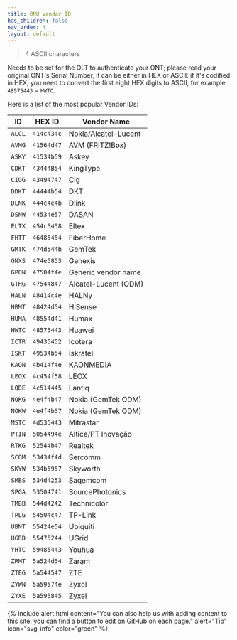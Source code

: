```yaml
---
title: ONU Vendor ID
has_children: false
nav_order: 4
layout: default
---
```


> 4 ASCII characters

Needs to be set for the OLT to authenticate your ONT; please read your original ONT's Serial Number, it can be either in HEX or ASCII: if it's codified in HEX, you need to convert the first eight HEX digits to ASCII, for example `48575443` = `HWTC`.

Here is a list of the most popular Vendor IDs:


| ID     | HEX ID     | Vendor Name          |
| ------ | ---------- | -------------------- |
| `ALCL` | `414c434c` | Nokia/Alcatel-Lucent |
| `AVMG` | `41564d47` | AVM (FRITZ!Box)      |
| `ASKY` | `41534b59` | Askey                |
| `CDKT` | `43444B54` | KingType             |
| `CIGG` | `43494747` | Cig                  |
| `DDKT` | `44444b54` | DKT                  |
| `DLNK` | `444c4e4b` | Dlink                |
| `DSNW` | `44534e57` | DASAN                |
| `ELTX` | `454c5458` | Eltex                |
| `FHTT` | `46485454` | FiberHome            |
| `GMTK` | `474d544b` | GemTek               |
| `GNXS` | `474e5853` | Genexis              |
| `GPON` | `47504f4e` | Generic vendor name  |
| `GTHG` | `47544847` | Alcatel-Lucent (ODM) |
| `HALN` | `48414c4e` | HALNy                |
| `HBMT` | `48424d54` | HiSense              |
| `HUMA` | `48554d41` | Humax                |
| `HWTC` | `48575443` | Huawei               |
| `ICTR` | `49435452` | Icotera              |
| `ISKT` | `49534b54` | Iskratel             |
| `KAON` | `4b414f4e` | KAONMEDIA            |
| `LEOX` | `4c454f58` | LEOX                 |
| `LQDE` | `4c514445` | Lantiq               |
| `NOKG` | `4e4f4b47` | Nokia (GemTek ODM)   |
| `NOKW` | `4e4f4b57` | Nokia (GemTek ODM)   |
| `MSTC` | `4d535443` | Mitrastar            |
| `PTIN` | `5054494e` | Altice/PT Inovação   |
| `RTKG` | `52544b47` | Realtek              |
| `SCOM` | `53434f4d` | Sercomm              |
| `SKYW` | `534b5957` | Skyworth             |
| `SMBS` | `534d4253` | Sagemcom             | 
| `SPGA` | `53504741` | SourcePhotonics      |
| `TMBB` | `544d4242` | Technicolor          |
| `TPLG` | `54504c47` | TP-Link              |
| `UBNT` | `55424e54` | Ubiquiti             |
| `UGRD` | `55475244` | UGrid                |
| `YHTC` | `59485443` | Youhua               |
| `ZRMT` | `5a524d54` | Zaram                |
| `ZTEG` | `5a544547` | ZTE                  |
| `ZYWN` | `5a59574e` | Zyxel                |
| `ZYXE` | `5a595845` | Zyxel                |

{% include alert.html content="You can also help us with adding content to this site, you can find a button to edit on GitHub on each page." alert="Tip"  icon="svg-info" color="green" %}
